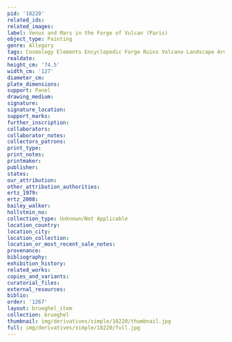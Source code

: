 ```yaml
---
pid: '18220'
related_ids: 
related_images: 
label: Venus and Mars in the Forge of Vulcan (Paris)
object_type: Painting
genre: Allegory
tags: Cosmology Elements Encyclopedic Forge Ruins Volcano Landscape Armor
realdate: 
height_cm: '74.5'
width_cm: '127'
diameter_cm: 
plate_dimensions: 
support: Panel
drawing_medium: 
signature: 
signature_location: 
support_marks: 
further_inscription: 
collaborators: 
collaborator_notes: 
collectors_patrons: 
print_type: 
print_notes: 
printmaker: 
publisher: 
states: 
our_attribution: 
other_attribution_authorities: 
ertz_1979: 
ertz_2008: 
bailey_walker: 
hollstein_no: 
collection_type: Unknown/Not Applicable
location_country: 
location_city: 
location_collection: 
location_or_most_recent_sale_notes: 
provenance: 
bibliography: 
exhibition_history: 
related_works: 
copies_and_variants: 
curatorial_files: 
external_resources: 
biblio: 
order: '1267'
layout: brueghel_item
collection: brueghel
thumbnail: img/derivatives/simple/18220/thumbnail.jpg
full: img/derivatives/simple/18220/full.jpg
---
```


